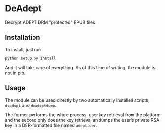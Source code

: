 # DeAdept
Decrypt ADEPT DRM "protected" EPUB files

## Installation

To install, just run

```
python setup.py install
```

And it will take care of everything. As of this time of writing, the module is
not in pip.

## Usage

The module can be used directly by two automatically installed scripts; `deadept`
and `deadeptdump`.

The former performs the whole process, user key retrieval from the platform and
the second only does the key retrieval an dumps the user's private RSA key in
a DER-formatted file named `adept.der`.

